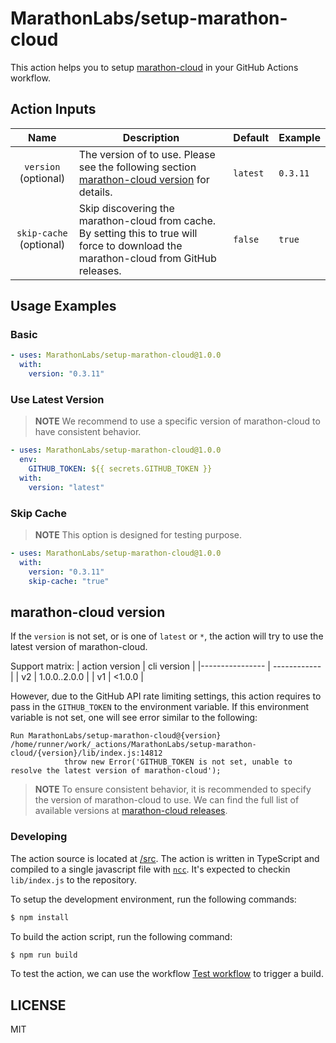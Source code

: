 # MarathonLabs/setup-marathon-cloud

This action helps you to setup [marathon-cloud][] in your GitHub Actions workflow.

## Action Inputs

|          Name           | Description                                                                                                                             | Default  | Example |
| :---------------------: | --------------------------------------------------------------------------------------------------------------------------------------- | -------- | ------- |
|  `version` (optional)   | The version of to use. Please see the following section [marathon-cloud version](#marathon-cloud-version) for details.                  | `latest` | `0.3.11` |
| `skip-cache` (optional) | Skip discovering the marathon-cloud from cache. By setting this to true will force to download the marathon-cloud from GitHub releases. | `false`  | `true`  |

## Usage Examples

### Basic

```yaml
- uses: MarathonLabs/setup-marathon-cloud@1.0.0
  with:
    version: "0.3.11"
```

### Use Latest Version

> **NOTE**
> We recommend to use a specific version of marathon-cloud to have consistent behavior.

```yaml
- uses: MarathonLabs/setup-marathon-cloud@1.0.0
  env:
    GITHUB_TOKEN: ${{ secrets.GITHUB_TOKEN }}
  with:
    version: "latest"
```

### Skip Cache

> **NOTE**
> This option is designed for testing purpose.

```yaml
- uses: MarathonLabs/setup-marathon-cloud@1.0.0
  with:
    version: "0.3.11"
    skip-cache: "true"
```

## marathon-cloud version

If the `version` is not set, or is one of `latest` or `*`, the action will try to use the latest version of marathon-cloud.

Support matrix:
| action version  |  cli version |
|---------------- | ------------ |
|       v2        | 1.0.0..2.0.0 |
|       v1        | <1.0.0       |


However, due to the GitHub API rate limiting settings, this action requires to pass in the `GITHUB_TOKEN` to the environment variable. If this environment variable is not set, one will see error similar to the following:

```
Run MarathonLabs/setup-marathon-cloud@{version}
/home/runner/work/_actions/MarathonLabs/setup-marathon-cloud/{version}/lib/index.js:14812
            throw new Error('GITHUB_TOKEN is not set, unable to resolve the latest version of marathon-cloud');
```

> **NOTE**
> To ensure consistent behavior, it is recommended to specify the version of marathon-cloud to use. We can find the full list of available versions at [marathon-cloud releases][].

[marathon-cloud]: https://github.com/MarathonLabs/marathon-cloud-cli
[marathon-cloud releases]: https://github.com/MarathonLabs/marathon-cloud-cli/releases

### Developing

The action source is located at [/src](/src). The action is written in TypeScript and compiled to a single javascript file with [`ncc`][ncc]. It's expected to checkin `lib/index.js` to the repository.

To setup the development environment, run the following commands:

```bash
$ npm install
```

To build the action script, run the following command:

```bash
$ npm run build
```

To test the action, we can use the workflow [Test workflow](https://github.com/MarathonLabs/setup-marathon-cloud/actions/workflows/test-marathon-cloud.yaml) to trigger a build.

[ncc]: https://github.com/vercel/ncc

## LICENSE

MIT
